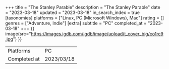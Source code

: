 +++
title = "The Stanley Parable"
description = "The Stanley Parable"
date = "2023-03-18"
updated = "2023-03-18"
in_search_index = true
[taxonomies]
platforms = ["Linux, PC (Microsoft Windows), Mac"]
rating = []
genres = ["Adventure, Indie"]
[extra]
subtitle = "PC"
completed_at = "2023-03-18"
+++
{{ image(src="https://images.igdb.com/igdb/image/upload/t_cover_big/co1rc9.jpg") }}

|              |            |
| ------------ | ---------- |
| Platforms    | PC |
| Completed at | 2023/03/18 |


